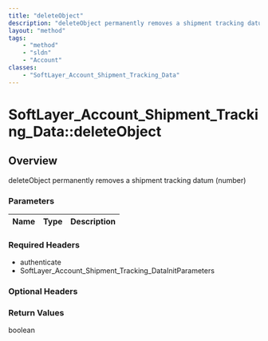 ```yaml
---
title: "deleteObject"
description: "deleteObject permanently removes a shipment tracking datum (number)"
layout: "method"
tags:
    - "method"
    - "sldn"
    - "Account"
classes:
    - "SoftLayer_Account_Shipment_Tracking_Data"
---
```

# SoftLayer_Account_Shipment_Tracking_Data::deleteObject
## Overview 
deleteObject permanently removes a shipment tracking datum (number) 

### Parameters 
|Name | Type | Description |
| --- | --- | --- |


### Required Headers
* authenticate
* SoftLayer_Account_Shipment_Tracking_DataInitParameters

### Optional Headers

### Return Values
boolean

